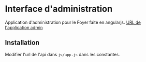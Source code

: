# Interface d'administration

Application d'administration pour le Foyer faite en angularjs.
<a href="http://foyer.p4ul.tk/app_admin/" target="_blank">URL de l'application admin</a>

<h2>Installation</h2>
Modifier l'url de l'api dans <code>js/app.js</code> dans les constantes.
